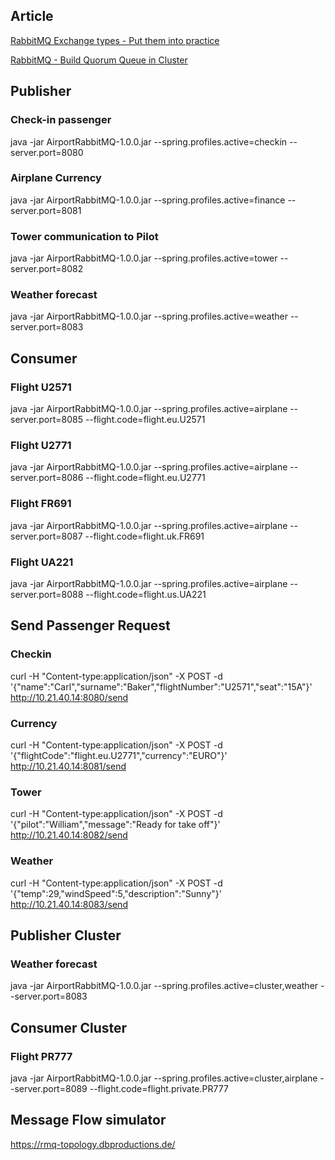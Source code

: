 ## Article
[RabbitMQ Exchange types - Put them into practice](https://wp.me/p2rVu3-13u)

[RabbitMQ - Build Quorum Queue in Cluster](https://wp.me/p2rVu3-1d0)

## Publisher

### Check-in passenger
java -jar AirportRabbitMQ-1.0.0.jar --spring.profiles.active=checkin --server.port=8080

### Airplane Currency
java -jar AirportRabbitMQ-1.0.0.jar --spring.profiles.active=finance --server.port=8081

### Tower communication to Pilot
java -jar AirportRabbitMQ-1.0.0.jar --spring.profiles.active=tower --server.port=8082

### Weather forecast
java -jar AirportRabbitMQ-1.0.0.jar --spring.profiles.active=weather --server.port=8083

## Consumer

### Flight U2571
java -jar AirportRabbitMQ-1.0.0.jar --spring.profiles.active=airplane --server.port=8085 --flight.code=flight.eu.U2571

### Flight U2771
java -jar AirportRabbitMQ-1.0.0.jar --spring.profiles.active=airplane --server.port=8086 --flight.code=flight.eu.U2771

### Flight FR691
java -jar AirportRabbitMQ-1.0.0.jar --spring.profiles.active=airplane --server.port=8087 --flight.code=flight.uk.FR691

### Flight UA221
java -jar AirportRabbitMQ-1.0.0.jar --spring.profiles.active=airplane --server.port=8088 --flight.code=flight.us.UA221


## Send Passenger Request

### Checkin
curl -H "Content-type:application/json" -X POST -d '{"name":"Carl","surname":"Baker","flightNumber":"U2571","seat":"15A"}' http://10.21.40.14:8080/send

### Currency
curl -H "Content-type:application/json" -X POST -d '{"flightCode":"flight.eu.U2771","currency":"EURO"}' http://10.21.40.14:8081/send

### Tower
curl -H "Content-type:application/json" -X POST -d '{"pilot":"William","message":"Ready for take off"}' http://10.21.40.14:8082/send

### Weather
curl -H "Content-type:application/json" -X POST -d '{"temp":29,"windSpeed":5,"description":"Sunny"}' http://10.21.40.14:8083/send

## Publisher Cluster

### Weather forecast
java -jar AirportRabbitMQ-1.0.0.jar --spring.profiles.active=cluster,weather --server.port=8083

## Consumer Cluster

### Flight PR777
java -jar AirportRabbitMQ-1.0.0.jar --spring.profiles.active=cluster,airplane --server.port=8089 --flight.code=flight.private.PR777

## Message Flow simulator
https://rmq-topology.dbproductions.de/
